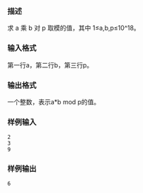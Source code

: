 ### 描述

求 a 乘 b 对 p 取模的值，其中 1≤a,b,p≤10^18。

### 输入格式

第一行a，第二行b，第三行p。

### 输出格式

一个整数，表示a*b mod p的值。

### 样例输入

```
2
3
9
```

### 样例输出

```
6
```